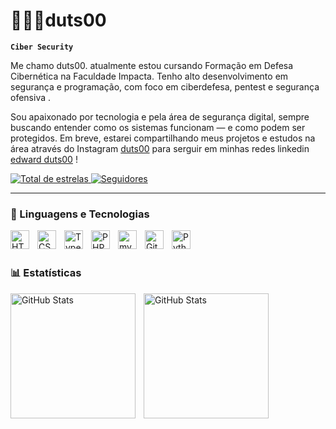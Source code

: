 # 👩🏻‍💻duts00

**`Ciber Security`**

Me chamo duts00. atualmente estou cursando Formação em Defesa Cibernética na Faculdade Impacta. Tenho alto desenvolvimento em segurança e programação, com foco em ciberdefesa, pentest e segurança ofensiva .

Sou apaixonado por tecnologia e pela área de segurança digital, sempre buscando entender como os sistemas funcionam — e como podem ser protegidos. Em breve, estarei compartilhando meus projetos e estudos na área através do Instagram [duts00](@duts00...) para serguir em minhas redes linkedin [edward duts00](https://www.linkedin.com/in/edward101a30352/) ! 

</a> 
    <a href="https://github.com/duts00?tab=repositories&sort=stargazers">
        <img 
            alt="Total de estrelas" 
            title="Total de estrelas GitHub" 
            src="https://custom-icon-badges.demolab.com/github/stars/duts00?color=55960c&style=for-the-badge&labelColor=488207&logo=star&label=estrelas"
        />
    </a>
    <a href="https://github.com/duts00?tab=followers">
        <img 
            alt="Seguidores" 
            title="Me siga no GitHub" 
            src="https://custom-icon-badges.demolab.com/github/followers/duts00?color=236ad3&labelColor=1155ba&style=for-the-badge&logo=github&label=Seguidores&logoColor=white"
        />
    </a>
</p>

---

### 🤖 Linguagens e Tecnologias

<img 
    align="left" 
    alt="HTML"
    title="HTML" 
    width="30px" 
    style="padding-right: 10px;" 
    src="https://cdn.jsdelivr.net/gh/devicons/devicon@latest/icons/html5/html5-original.svg" 
/>
<img 
    align="left" 
    alt="CSS" 
    title="CSS"
    width="30px" 
    style="padding-right: 10px;" 
    src="https://cdn.jsdelivr.net/gh/devicons/devicon@latest/icons/css3/css3-original.svg" 
/>

<img 
    align="left" 
    alt="TypeScript"
    title="TypeScript" 
    width="30px" 
    style="padding-right: 10px;" 
    src="https://cdn.jsdelivr.net/gh/devicons/devicon@latest/icons/typescript/typescript-original.svg" 
/>

<img 
    align="left" 
    alt="PHP" 
    title="PHP"
    width="30px" 
    style="padding-right: 10px;" 
    src="https://cdn.jsdelivr.net/gh/devicons/devicon@latest/icons/php/php-original.svg" 
/>

<img 
    align="left" 
    alt="mysql" 
    title="mysql"
    width="30px" 
    style="padding-right: 10px;" 
    src="https://cdn.jsdelivr.net/gh/devicons/devicon@latest/icons/mysql/mysql-original-wordmark.svg"
/>
           
<img 
    align="left" 
    alt="Git" 
    title="Git"
    width="30px" 
    style="padding-right: 10px;" 
    src="https://cdn.jsdelivr.net/gh/devicons/devicon@latest/icons/git/git-original.svg" 
/>

<img 
    align="left" 
    alt="Python" 
    title="Python"
    width="30px" 
    style="padding-right: 10px;" 
    src="https://cdn.jsdelivr.net/gh/devicons/devicon@latest/icons/python/python-original.svg" 
/>

<br>
<br>

### 📊 Estatísticas


<img 
    align="left" 
    alt="GitHub Stats" 
    height="200" 
    style="padding-right: 10px;" 
    src="https://github-readme-stats.vercel.app/api?username=duts00&show_icons=true&theme=tokyonight&include_all_commits=True&locale=pt-br"
/>

<img 
    align="left" 
    alt="GitHub Stats" 
    height="200"
    style="padding-right: 10px;" 
    src="https://github-readme-stats.vercel.app/api/top-langs/?username=duts00&theme=tokyonight&layout=compact&custom_title=Tecnologias&langs_count=7" 
/>

